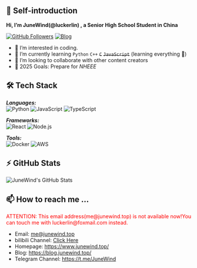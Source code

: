 
<!--
<h2 align="center"> JuneWind / 六月的风 </h2>
<p align="center">
  <samp>
    <a href="https://www.junewind.top/">Homepage</a> ∙
    <a href="https://blog.junewind.top/">Blog</a> ∙
    <a href="https://note.junewind.top/">Notebook(building)</a> ∙
    <a href="https://space.bilibili.com/3493123875408616">bilibili Channel</a> ∙ 
    <a href="https://t.me/JuneWind">Telegram Channel</a> ∙ 
    <a href="https://t.me/Tony_Crane">telegram</a>
  </samp>
</p>
--->




## 👋 Self-introduction
<strong>Hi, I’m JuneWind(@luckerlin) , a Senior High School Student in China</strong>

<a href="https://github.com/luckerlin"><img src="https://img.shields.io/github/followers/luckerlin?label=Follow%20Me&amp;style=social" alt="GitHub Followers"></a>
<a href="https://yourblog.com"><img src="https://img.shields.io/badge/Personal_Blog-FF5722?style=flat&amp;logo=blogger&amp;logoColor=white" alt="Blog"></a>

<!-- <a href="https://github.com/luckerlin"><img src="https://komarev.com/ghpvc/?username=luckerlin&amp;label=Profile%20Views&amp;color=0e75b6&amp;style=flat" alt="Visitors"></a>
<a href="https://github.com/luckerlin"><img src="https://img.shields.io/github/stars/luckerlin?label=Total%20Stars&amp;style=flat" alt="GitHub Stars"></a> --->

<ul>
  <li>👀 I’m interested in coding.</li>
  <li>🌱 I’m currently learning <code>Python</code> <code>C++</code> <del><code>C</code></del> <del><code>JavaScript</code></del>  (learning everything 🤣)</li>
  <li>💞️ I’m looking to collaborate with other content creators</li>
  <li>🥅 2025 Goals: Prepare for <i>NHEEE</i></li>
</ul>



## 🛠️ Tech Stack

***Languages:***  
![Python](https://img.shields.io/badge/Python-3776AB?style=flat&logo=python&logoColor=white)
![JavaScript](https://img.shields.io/badge/JavaScript-F7DF1E?style=flat&logo=javascript&logoColor=black)
![TypeScript](https://img.shields.io/badge/TypeScript-3178C6?style=flat&logo=typescript&logoColor=white)

***Frameworks:***  
![React](https://img.shields.io/badge/React-61DAFB?style=flat&logo=react&logoColor=black)
![Node.js](https://img.shields.io/badge/Node.js-339933?style=flat&logo=nodedotjs&logoColor=white)

***Tools:***  
![Docker](https://img.shields.io/badge/Docker-2496ED?style=flat&logo=docker&logoColor=white)
![AWS](https://img.shields.io/badge/AWS-232F3E?style=flat&logo=amazonaws&logoColor=white)










<!-- [![Anurag's GitHub stats](https://junewind-github-readme-stats.api.junewind.top/api?username=luckerlin)](https://github.com/anuraghazra/github-readme-stats) -->

## :zap: GitHub Stats

<img alt="JuneWind's GitHub Stats" src="https://junewind-github-readme-stats.api.junewind.top/api?username=luckerlin&show_icons=true&hide_border=false&title_color=ff652f&icon_color=FFE400&bg_color=09131B&text_color=ffffff&border_color=0c1a25" />


## 📫 How to reach me ...

<p style="color: #ff0000;">ATTENTION: This email address(me@junewind.top) is not available now!You can touch me with luckerlin@foxmail.com instead.</p>

- Email: me@junewind.top
- bilibili Channel: <a href="https://space.bilibili.com/3493123875408616">Click Here</a>
- Homepage: https://www.junewind.top/
- Blog: https://blog.junewind.top/
- Telegram Channel: https://t.me/JuneWind
    
<!---
luckerlin/luckerlin is a ✨ special ✨ repository because its `README.md` (this file) appears on your GitHub profile.
You can click the Preview link to take a look at your changes.
--->

<!-- 
# 👋 Hello, I'm [Your Name] 



**📍** [Location] | **💼** [Current Position] | **🎓** [Education]


## 🚀 Featured Projects

### [Project Name 1](https://github.com/luckerlin/project1)
📝 Short description (40-60 characters)  
![Stars](https://img.shields.io/github/stars/luckerlin/project1?style=flat)
![Last Commit](https://img.shields.io/github/last-commit/luckerlin/project1?color=blue&style=flat)

### [Project Name 2](https://github.com/luckerlin/project2)
📝 Short description (40-60 characters)  
![Stars](https://img.shields.io/github/stars/luckerlin/project2?style=flat)
![License](https://img.shields.io/github/license/luckerlin/project2?style=flat)

## 📈 GitHub Stats

[![GitHub Streak](https://streak-stats.demolab.com?user=luckerlin&theme=dark)](https://git.io/streak-stats)

[![Top Langs](https://github-readme-stats.vercel.app/api/top-langs/?username=luckerlin&layout=compact&theme=vision-friendly-dark)](https://github.com/anuraghazra/github-readme-stats)

## 📫 Let's Connect

- 📧 Email: [your.email@example.com](mailto:your.email@example.com)
- 💼 LinkedIn: [linkedin.com/in/yourprofile](https://linkedin.com/in/yourprofile)
- 🐦 Twitter: [@yourhandle](https://twitter.com/yourhandle)

## 🎯 Currently

- 🔭 Working on: [Project Name]
- 🌱 Learning: [New Technology]
- 👯 Looking to collaborate on: [Type of Projects]
- 🤔 Exploring: [Technical Interest]
--->



